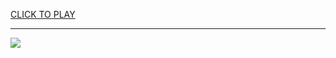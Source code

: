 
<a href="https://premium76.site?title=mexis_unblocked_games&ref=13M">CLICK TO PLAY</a></h3>
<hr>

<a href="https://premium76.site?title=mexis_unblocked_games&ref=13M"><img src="https://clearcache.store/games.png"></a>


